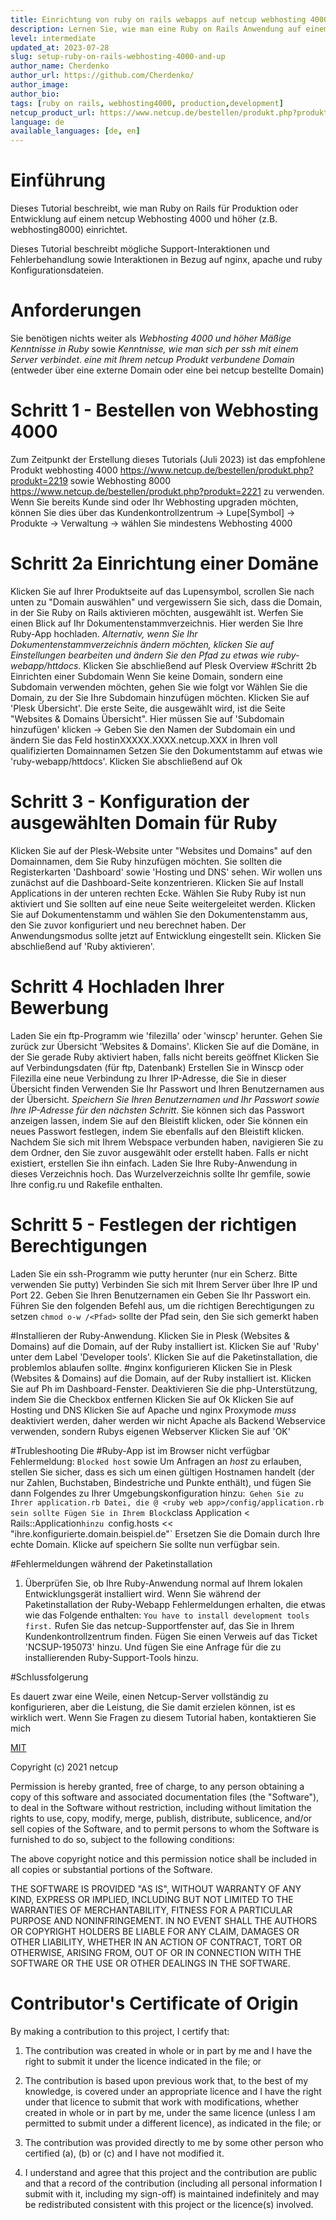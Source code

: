 ```yaml
---
title: Einrichtung von ruby on rails webapps auf netcup webhosting 4000 webserver
description: Lernen Sie, wie man eine Ruby on Rails Anwendung auf einem netcup webhosting 4000 Webserver einrichtet
level: intermediate
updated_at: 2023-07-28
slug: setup-ruby-on-rails-webhosting-4000-and-up
author_name: Cherdenko
author_url: https://github.com/Cherdenko/
author_image:
author_bio:
tags: [ruby on rails, webhosting4000, production,development] 
netcup_product_url: https://www.netcup.de/bestellen/produkt.php?produkt=2219
language: de
available_languages: [de, en]
---
```


# Einführung
Dieses Tutorial beschreibt, wie man Ruby on Rails für Produktion oder Entwicklung auf einem netcup Webhosting 4000 und höher (z.B. webhosting8000) einrichtet.

Dieses Tutorial beschreibt mögliche Support-Interaktionen und Fehlerbehandlung sowie Interaktionen in Bezug auf nginx, apache und ruby Konfigurationsdateien.
# Anforderungen
Sie benötigen nichts weiter als 
*Webhosting 4000 und höher*
*Mäßige Kenntnisse in Ruby* sowie
*Kenntnisse, wie man sich per ssh mit einem Server verbindet*.
*eine mit Ihrem netcup Produkt verbundene Domain* (entweder über eine externe Domain oder eine bei netcup bestellte Domain)

# Schritt 1 - Bestellen von Webhosting 4000
Zum Zeitpunkt der Erstellung dieses Tutorials (Juli 2023) ist das empfohlene Produkt webhosting 4000 https://www.netcup.de/bestellen/produkt.php?produkt=2219 sowie Webhosting 8000 https://www.netcup.de/bestellen/produkt.php?produkt=2221 zu verwenden.
Wenn Sie bereits Kunde sind oder Ihr Webhosting upgraden möchten, können Sie dies über das Kundenkontrollzentrum -> Lupe[Symbol] -> Produkte -> Verwaltung -> wählen Sie mindestens Webhosting 4000

# Schritt 2a Einrichtung einer Domäne
Klicken Sie auf Ihrer Produktseite auf das Lupensymbol, scrollen Sie nach unten zu "Domain auswählen" und vergewissern Sie sich, dass die Domain, in der Sie Ruby on Rails aktivieren möchten, ausgewählt ist.
Werfen Sie einen Blick auf Ihr Dokumentenstammverzeichnis. Hier werden Sie Ihre Ruby-App hochladen.
*Alternativ, wenn Sie Ihr Dokumentenstammverzeichnis ändern möchten, klicken Sie auf Einstellungen bearbeiten und ändern Sie den Pfad zu etwas wie ruby-webapp/httdocs*.
Klicken Sie abschließend auf Plesk Overview
#Schritt 2b Einrichten einer Subdomain
Wenn Sie keine Domain, sondern eine Subdomain verwenden möchten, gehen Sie wie folgt vor
Wählen Sie die Domain, zu der Sie Ihre Subdomain hinzufügen möchten.
Klicken Sie auf 'Plesk Übersicht'.
Die erste Seite, die ausgewählt wird, ist die Seite "Websites & Domains Übersicht".
Hier müssen Sie auf 'Subdomain hinzufügen' klicken -> Geben Sie den Namen der Subdomain ein und ändern Sie das Feld hostinXXXXX.XXXX.netcup.XXX in Ihren voll qualifizierten Domainnamen
Setzen Sie den Dokumentstamm auf etwas wie 'ruby-webapp/httdocs'.
Klicken Sie abschließend auf Ok
# Schritt 3 - Konfiguration der ausgewählten Domain für Ruby
Klicken Sie auf der Plesk-Website unter "Websites und Domains" auf den Domainnamen, dem Sie Ruby hinzufügen möchten.
Sie sollten die Registerkarten 'Dashboard' sowie 'Hosting und DNS' sehen.
Wir wollen uns zunächst auf die Dashboard-Seite konzentrieren.
Klicken Sie auf Install Applications in der unteren rechten Ecke.
Wählen Sie Ruby
Ruby ist nun aktiviert und Sie sollten auf eine neue Seite weitergeleitet werden.
Klicken Sie auf Dokumentenstamm und wählen Sie den Dokumentenstamm aus, den Sie zuvor konfiguriert und neu berechnet haben.
Der Anwendungsmodus sollte jetzt auf Entwicklung eingestellt sein.
Klicken Sie abschließend auf 'Ruby aktivieren'.
# Schritt 4 Hochladen Ihrer Bewerbung
Laden Sie ein ftp-Programm wie 'filezilla' oder 'winscp' herunter.
Gehen Sie zurück zur Übersicht 'Websites & Domains'.
Klicken Sie auf die Domäne, in der Sie gerade Ruby aktiviert haben, falls nicht bereits geöffnet
Klicken Sie auf Verbindungsdaten (für ftp, Datenbank)
Erstellen Sie in Winscp oder Filezilla eine neue Verbindung zu Ihrer IP-Adresse, die Sie in dieser Übersicht finden
Verwenden Sie Ihr Passwort und Ihren Benutzernamen aus der Übersicht. *Speichern Sie Ihren Benutzernamen und Ihr Passwort sowie Ihre IP-Adresse für den nächsten Schritt*.
Sie können sich das Passwort anzeigen lassen, indem Sie auf den Bleistift klicken, oder Sie können ein neues Passwort festlegen, indem Sie ebenfalls auf den Bleistift klicken.
Nachdem Sie sich mit Ihrem Webspace verbunden haben, navigieren Sie zu dem Ordner, den Sie zuvor ausgewählt oder erstellt haben. Falls er nicht existiert, erstellen Sie ihn einfach.
Laden Sie Ihre Ruby-Anwendung in dieses Verzeichnis hoch. Das Wurzelverzeichnis sollte Ihr gemfile, sowie Ihre config.ru und Rakefile enthalten.

# Schritt 5 - Festlegen der richtigen Berechtigungen
Laden Sie ein ssh-Programm wie putty herunter (nur ein Scherz. Bitte verwenden Sie putty)
Verbinden Sie sich mit Ihrem Server über Ihre IP und Port 22.
Geben Sie Ihren Benutzernamen ein 
Geben Sie Ihr Passwort ein.
Führen Sie den folgenden Befehl aus, um die richtigen Berechtigungen zu setzen
`chmod o-w /<Pfad>` <Pfad> sollte der Pfad sein, den Sie sich gemerkt haben

#Installieren der Ruby-Anwendung.
Klicken Sie in Plesk (Websites & Domains) auf die Domain, auf der Ruby installiert ist.
Klicken Sie auf 'Ruby' unter dem Label 'Developer tools'. 
Klicken Sie auf die Paketinstallation, die problemlos ablaufen sollte.
#nginx konfigurieren
Klicken Sie in Plesk (Websites & Domains) auf die Domain, auf der Ruby installiert ist.
Klicken Sie auf Ph im Dashboard-Fenster.
Deaktivieren Sie die php-Unterstützung, indem Sie die Checkbox entfernen
Klicken Sie auf Ok
Klicken Sie auf Hosting und DNS
Klicken Sie auf Apache und nginx
Proxymode *muss* deaktiviert werden, daher werden wir nicht Apache als Backend Webservice verwenden, sondern Rubys eigenen Webserver
Klicken Sie auf 'OK'


#Trubleshooting
Die #Ruby-App ist im Browser nicht verfügbar
Fehlermeldung:
`Blocked host` sowie 
Um Anfragen an *host* zu erlauben, stellen Sie sicher, dass es sich um einen gültigen Hostnamen handelt (der nur Zahlen, Buchstaben, Bindestriche und Punkte enthält), und fügen Sie dann Folgendes zu Ihrer Umgebungskonfiguration hinzu:` 
Gehen Sie zu Ihrer application.rb Datei, die @ <ruby web app>/config/application.rb sein sollte
Fügen Sie in Ihrem Block `class Application < Rails::Application` hinzu 
`config.hosts << "ihre.konfigurierte.domain.beispiel.de"` 
Ersetzen Sie die Domain durch Ihre echte Domain.
Klicke auf speichern
Sie sollte nun verfügbar sein.

#Fehlermeldungen während der Paketinstallation
1. Überprüfen Sie, ob Ihre Ruby-Anwendung normal auf Ihrem lokalen Entwicklungsgerät installiert wird.
Wenn Sie während der Paketinstallation der Ruby-Webapp Fehlermeldungen erhalten, die etwas wie das Folgende enthalten:
`You have to install development tools first.` 
Rufen Sie das netcup-Supportfenster auf, das Sie in Ihrem Kundenkontrollzentrum finden.
Fügen Sie einen Verweis auf das Ticket 'NCSUP-195073' hinzu.
Und fügen Sie eine Anfrage für die zu installierenden Ruby-Support-Tools hinzu.

#Schlussfolgerung

Es dauert zwar eine Weile, einen Netcup-Server vollständig zu konfigurieren, aber die Leistung, die Sie damit erzielen können, ist es wirklich wert.
Wenn Sie Fragen zu diesem Tutorial haben, kontaktieren Sie mich 

[MIT](https://github.com/netcup-community/community-tutorials/blob/main/LICENSE)

Copyright (c) 2021 netcup

Permission is hereby granted, free of charge, to any person obtaining a copy of this software and associated documentation files (the "Software"), to deal in the Software without restriction, including without limitation the rights to use, copy, modify, merge, publish, distribute, sublicence, and/or sell copies of the Software, and to permit persons to whom the Software is furnished to do so, subject to the following conditions:

The above copyright notice and this permission notice shall be included in all copies or substantial portions of the Software.

THE SOFTWARE IS PROVIDED "AS IS", WITHOUT WARRANTY OF ANY KIND, EXPRESS OR IMPLIED, INCLUDING BUT NOT LIMITED TO THE WARRANTIES OF MERCHANTABILITY, FITNESS FOR A PARTICULAR PURPOSE AND NONINFRINGEMENT. IN NO EVENT SHALL THE AUTHORS OR COPYRIGHT HOLDERS BE LIABLE FOR ANY CLAIM, DAMAGES OR OTHER LIABILITY, WHETHER IN AN ACTION OF CONTRACT, TORT OR OTHERWISE, ARISING FROM, OUT OF OR IN CONNECTION WITH THE SOFTWARE OR THE USE OR OTHER DEALINGS IN THE SOFTWARE.

# Contributor's Certificate of Origin
By making a contribution to this project, I certify that:

 1) The contribution was created in whole or in part by me and I have the right to submit it under the licence indicated in the file; or

 2) The contribution is based upon previous work that, to the best of my knowledge, is covered under an appropriate licence and I have the right under that licence to submit that work with modifications, whether created in whole or in part by me, under the same licence (unless I am permitted to submit under a different licence), as indicated in the file; or

 3) The contribution was provided directly to me by some other person who certified (a), (b) or (c) and I have not modified it.

 4) I understand and agree that this project and the contribution are public and that a record of the contribution (including all personal information I submit with it, including my sign-off) is maintained indefinitely and may be redistributed consistent with this project or the licence(s) involved.
